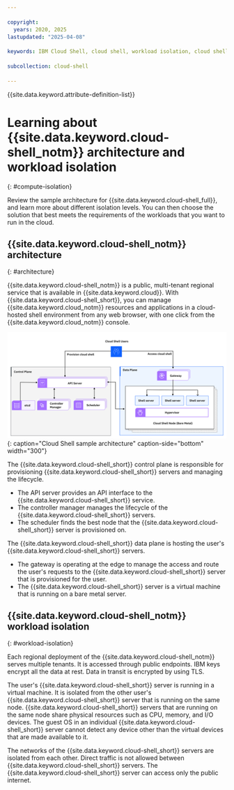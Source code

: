 ```yaml
---

copyright:
  years: 2020, 2025
lastupdated: "2025-04-08"

keywords: IBM Cloud Shell, cloud shell, workload isolation, cloud shell architecture, cloud shell control plane, cloud shell data plane, cloud shell service, public isolation for cloud shell, compute isolation for cloud shell, cloud shell architecture, workload isolation in cloud shell

subcollection: cloud-shell

---
```


{{site.data.keyword.attribute-definition-list}}

# Learning about {{site.data.keyword.cloud-shell_notm}} architecture and workload isolation
{: #compute-isolation}

Review the sample architecture for {{site.data.keyword.cloud-shell_full}}, and learn more about different isolation levels. You can then choose the solution that best meets the requirements of the workloads that you want to run in the cloud.

## {{site.data.keyword.cloud-shell_notm}} architecture
{: #architecture}

{{site.data.keyword.cloud-shell_notm}} is a public, multi-tenant regional service that is available in {{site.data.keyword.cloud}}. With {{site.data.keyword.cloud-shell_short}}, you can manage {{site.data.keyword.cloud_notm}} resources and applications in a cloud-hosted shell environment from any web browser, with one click from the {{site.data.keyword.cloud_notm}} console. 

![A diagram that shows a sample Cloud Shell architecture.](images/workload_isolation.png "Cloud Shell architecture sample."){: caption="Cloud Shell sample architecture" caption-side="bottom" width="300"}

The {{site.data.keyword.cloud-shell_short}} control plane is responsible for provisioning {{site.data.keyword.cloud-shell_short}} servers and managing the lifecycle.

- The API server provides an API interface to the {{site.data.keyword.cloud-shell_short}} service.
- The controller manager manages the lifecycle of the {{site.data.keyword.cloud-shell_short}} servers.
- The scheduler finds the best node that the {{site.data.keyword.cloud-shell_short}} server is provisioned on. 

The {{site.data.keyword.cloud-shell_short}} data plane is hosting the user's {{site.data.keyword.cloud-shell_short}} servers. 

- The gateway is operating at the edge to manage the access and route the user's requests to the {{site.data.keyword.cloud-shell_short}} server that is provisioned for the user.
- The {{site.data.keyword.cloud-shell_short}} server is a virtual machine that is running on a bare metal server. 

## {{site.data.keyword.cloud-shell_notm}} workload isolation
{: #workload-isolation}

Each regional deployment of the {{site.data.keyword.cloud-shell_notm}} serves multiple tenants. It is accessed through public endpoints. IBM keys encrypt all the data at rest. Data in transit is encrypted by using TLS.

The user's {{site.data.keyword.cloud-shell_short}} server is running in a virtual machine. It is isolated from the other user's {{site.data.keyword.cloud-shell_short}} server that is running on the same node. {{site.data.keyword.cloud-shell_short}} servers that are running on the same node share physical resources such as CPU, memory, and I/O devices. The guest OS in an individual {{site.data.keyword.cloud-shell_short}} server cannot detect any device other than the virtual devices that are made available to it. 

The networks of the {{site.data.keyword.cloud-shell_short}} servers are isolated from each other. Direct traffic is not allowed between {{site.data.keyword.cloud-shell_short}} servers. The {{site.data.keyword.cloud-shell_short}} server can access only the public internet. 

